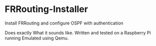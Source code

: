 # FRRouting-Installer
Install FRRouting and configure OSPF with authentication

Does exactly What it sounds like. Written and tested on a Raspberry Pi running Emulated using Qemu.
